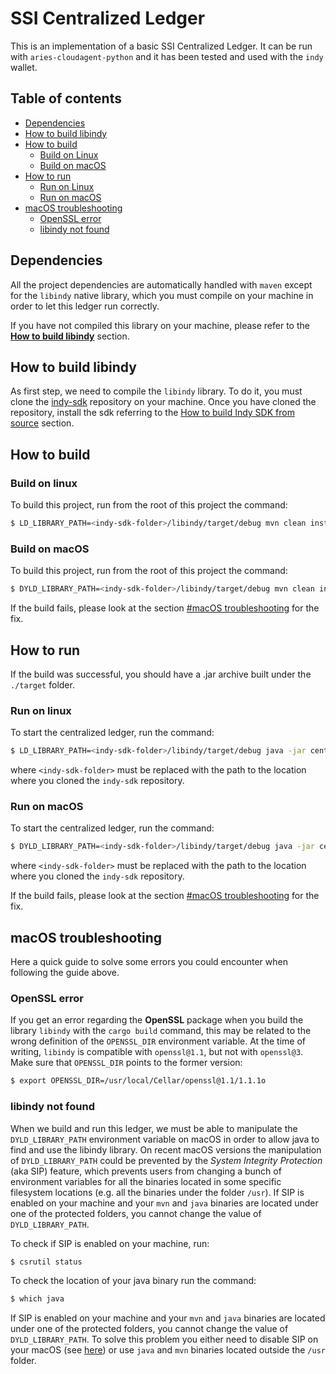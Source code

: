 # SSI Centralized Ledger

This is an implementation of a basic SSI Centralized Ledger. It can be run with `aries-cloudagent-python` and it has been tested and used with the `indy` wallet.

## Table of contents
- [Dependencies](#dependencies)
- [How to build libindy](#how-to-build-libindy)
- [How to build](#how-to-build)
  - [Build on Linux](#build-on-linux)
  - [Build on macOS](#build-on-macos)
- [How to run](#how-to-run)
  - [Run on Linux](#run-on-linux)
  - [Run on macOS](#run-on-macos)
- [macOS troubleshooting](#macos-troubleshooting)
  - [OpenSSL error](#openssl-error)
  - [libindy not found](#libindy-not-found)

## Dependencies

All the project dependencies are automatically handled with `maven` except for the `libindy` native library, which you must compile on your machine in order to let this ledger run correctly. 

If you have not compiled this library on your machine, please refer to the [**How to build libindy**](#how-to-build-libindy) section.

## How to build libindy

As first step, we need to compile the `libindy` library. To do it, you must clone the [indy-sdk](https://github.com/hyperledger/indy-sdk) repository on your machine. Once you have cloned the repository, install the sdk referring to the [How to build Indy SDK from source](https://github.com/hyperledger/indy-sdk/blob/master/README.md#how-to-build-indy-sdk-from-source) section.

## How to build

### Build on linux

To build this project, run from the root of this project the command:

```bash
$ LD_LIBRARY_PATH=<indy-sdk-folder>/libindy/target/debug mvn clean install
```

### Build on macOS

To build this project, run from the root of this project the command:

```bash
$ DYLD_LIBRARY_PATH=<indy-sdk-folder>/libindy/target/debug mvn clean install
```

If the build fails, please look at the section [#macOS troubleshooting](#macos-troubleshooting) for the fix.

## How to run

If the build was successful, you should have a .jar archive built under the `./target` folder.

### Run on linux

To start the centralized ledger, run the command:

```bash
$ LD_LIBRARY_PATH=<indy-sdk-folder>/libindy/target/debug java -jar centralizedledger-0.0.1-SNAPSHOT.jar
```

where `<indy-sdk-folder>` must be replaced with the path to the location where you cloned the `indy-sdk` repository.

### Run on macOS

To start the centralized ledger, run the command:

```bash
$ DYLD_LIBRARY_PATH=<indy-sdk-folder>/libindy/target/debug java -jar centralizedledger-0.0.1-SNAPSHOT.jar
```

where `<indy-sdk-folder>` must be replaced with the path to the location where you cloned the `indy-sdk` repository.

If the build fails, please look at the section [#macOS troubleshooting](#macos-troubleshooting) for the fix.

## macOS troubleshooting

Here a quick guide to solve some errors you could encounter when following the guide above.

### OpenSSL error

If you get an error regarding the **OpenSSL** package when you build the library `libindy` with the `cargo build` command, this may be related to the wrong definition of the `OPENSSL_DIR` environment variable. At the time of writing, `libindy` is compatible with `openssl@1.1`, but not with `openssl@3`. Make sure that `OPENSSL_DIR` points to the former version:

```bash
$ export OPENSSL_DIR=/usr/local/Cellar/openssl@1.1/1.1.1o
```

### libindy not found

When we build and run this ledger, we must be able to manipulate the `DYLD_LIBRARY_PATH` environment variable on macOS in order to allow java to find and use the libindy library. On recent macOS versions the manipulation of `DYLD_LIBRARY_PATH` could be prevented by the *System Integrity Protection* (aka SIP) feature, which prevents users from changing a bunch of environment variables for all the binaries located in some specific filesystem locations (e.g. all the binaries under the folder `/usr`). If SIP is enabled on your machine and your `mvn` and `java` binaries are located under one of the protected folders, you cannot change the value of `DYLD_LIBRARY_PATH`.

To check if SIP is enabled on your machine, run:

```bash
$ csrutil status
```

To check the location of your java binary run the command:

```bash
$ which java
```

If SIP is enabled on your machine and your `mvn` and `java` binaries are located under one of the protected folders, you cannot change the value of `DYLD_LIBRARY_PATH`. To solve this problem you either need to disable SIP on your macOS (see [here](https://developer.apple.com/documentation/security/disabling_and_enabling_system_integrity_protection)) or use `java` and `mvn` binaries located outside the `/usr` folder.
